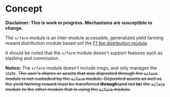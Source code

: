 <!--
order: 1
-->

# Concept

**Disclaimer: This is work in progress. Mechanisms are susceptible to change.**

The `x/farm` module is an inter-module accessible, generalized yield farming reward distribution module based onf the [F1 fee distribution module](https://github.com/cosmos/cosmos-sdk/tree/master/docs/spec/fee_distribution).

It should be noted that the `x/farm` module doesn't support features such as slashing and commission.

**Notice:** The `x/farm` module doesn't include msgs, and only manages the state. ~~The user's shares or assets that was deposited through the `x/farm` module is not custodied by the `x/farm` module. Deposited assets as well as the yield farming reward must be transferred **through**(and not **to**) the `x/farm` module to the other module that is using the `x/farm` module.~~